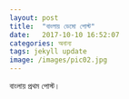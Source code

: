 ```yaml
---
layout: post
title:  "বাংলায় ডেমো পোস্ট"
date:   2017-10-10 16:52:07
categories: অনান্য
tags: jekyll update
image: /images/pic02.jpg
---
```

বাংলায় প্রথম পোস্ট।
